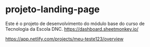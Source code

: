# projeto-landing-page 
Este é o projeto de desenvolvimento do módulo base do curso de Tecnologia da Escola DNC.
https://dashboard.sheetmonkey.io/

https://app.netlify.com/projects/meu-teste123/overview
